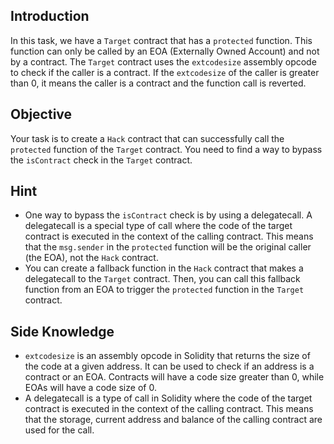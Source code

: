 ## Introduction
In this task, we have a `Target` contract that has a `protected` function. This function can only be called by an EOA (Externally Owned Account) and not by a contract. The `Target` contract uses the `extcodesize` assembly opcode to check if the caller is a contract. If the `extcodesize` of the caller is greater than 0, it means the caller is a contract and the function call is reverted.

## Objective
Your task is to create a `Hack` contract that can successfully call the `protected` function of the `Target` contract. You need to find a way to bypass the `isContract` check in the `Target` contract.

## Hint
- One way to bypass the `isContract` check is by using a delegatecall. A delegatecall is a special type of call where the code of the target contract is executed in the context of the calling contract. This means that the `msg.sender` in the `protected` function will be the original caller (the EOA), not the `Hack` contract.
- You can create a fallback function in the `Hack` contract that makes a delegatecall to the `Target` contract. Then, you can call this fallback function from an EOA to trigger the `protected` function in the `Target` contract.

## Side Knowledge
- `extcodesize` is an assembly opcode in Solidity that returns the size of the code at a given address. It can be used to check if an address is a contract or an EOA. Contracts will have a code size greater than 0, while EOAs will have a code size of 0.
- A delegatecall is a type of call in Solidity where the code of the target contract is executed in the context of the calling contract. This means that the storage, current address and balance of the calling contract are used for the call.